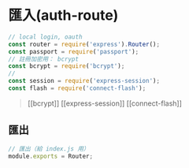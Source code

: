 # 匯入(auth-route)
```js
// local login, oauth
const router = require('express').Router();
const passport = require('passport');
// 註冊加密用： bcrypt
const bcrypt = require('bcrypt');
// 
const session = require('express-session');
const flash = require('connect-flash');
```
>[[bcrypt]]
>[[express-session]]
>[[connect-flash]]

## 匯出
```js
// 匯出（給 index.js 用）
module.exports = Router; 
```